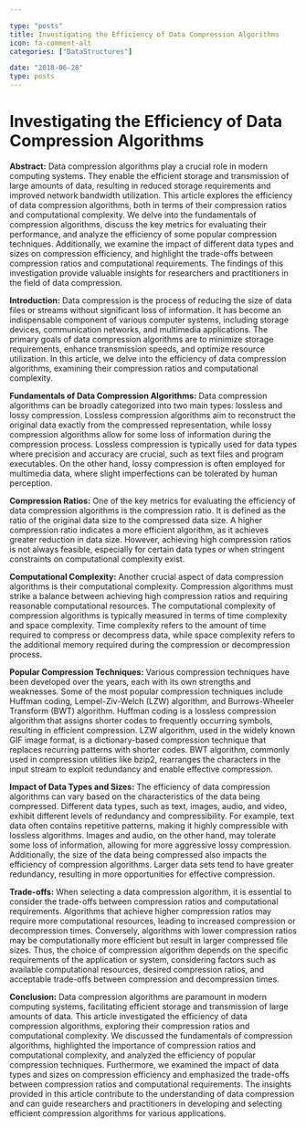 ```yaml
---

type: "posts"
title: Investigating the Efficiency of Data Compression Algorithms
icon: fa-comment-alt
categories: ["DataStructures"]

date: "2018-06-28"
type: posts
---
```





# Investigating the Efficiency of Data Compression Algorithms

**Abstract:**
Data compression algorithms play a crucial role in modern computing systems. They enable the efficient storage and transmission of large amounts of data, resulting in reduced storage requirements and improved network bandwidth utilization. This article explores the efficiency of data compression algorithms, both in terms of their compression ratios and computational complexity. We delve into the fundamentals of compression algorithms, discuss the key metrics for evaluating their performance, and analyze the efficiency of some popular compression techniques. Additionally, we examine the impact of different data types and sizes on compression efficiency, and highlight the trade-offs between compression ratios and computational requirements. The findings of this investigation provide valuable insights for researchers and practitioners in the field of data compression.

**Introduction:**
Data compression is the process of reducing the size of data files or streams without significant loss of information. It has become an indispensable component of various computer systems, including storage devices, communication networks, and multimedia applications. The primary goals of data compression algorithms are to minimize storage requirements, enhance transmission speeds, and optimize resource utilization. In this article, we delve into the efficiency of data compression algorithms, examining their compression ratios and computational complexity.

**Fundamentals of Data Compression Algorithms:**
Data compression algorithms can be broadly categorized into two main types: lossless and lossy compression. Lossless compression algorithms aim to reconstruct the original data exactly from the compressed representation, while lossy compression algorithms allow for some loss of information during the compression process. Lossless compression is typically used for data types where precision and accuracy are crucial, such as text files and program executables. On the other hand, lossy compression is often employed for multimedia data, where slight imperfections can be tolerated by human perception.

**Compression Ratios:**
One of the key metrics for evaluating the efficiency of data compression algorithms is the compression ratio. It is defined as the ratio of the original data size to the compressed data size. A higher compression ratio indicates a more efficient algorithm, as it achieves greater reduction in data size. However, achieving high compression ratios is not always feasible, especially for certain data types or when stringent constraints on computational complexity exist.

**Computational Complexity:**
Another crucial aspect of data compression algorithms is their computational complexity. Compression algorithms must strike a balance between achieving high compression ratios and requiring reasonable computational resources. The computational complexity of compression algorithms is typically measured in terms of time complexity and space complexity. Time complexity refers to the amount of time required to compress or decompress data, while space complexity refers to the additional memory required during the compression or decompression process.

**Popular Compression Techniques:**
Various compression techniques have been developed over the years, each with its own strengths and weaknesses. Some of the most popular compression techniques include Huffman coding, Lempel-Ziv-Welch (LZW) algorithm, and Burrows-Wheeler Transform (BWT) algorithm. Huffman coding is a lossless compression algorithm that assigns shorter codes to frequently occurring symbols, resulting in efficient compression. LZW algorithm, used in the widely known GIF image format, is a dictionary-based compression technique that replaces recurring patterns with shorter codes. BWT algorithm, commonly used in compression utilities like bzip2, rearranges the characters in the input stream to exploit redundancy and enable effective compression.

**Impact of Data Types and Sizes:**
The efficiency of data compression algorithms can vary based on the characteristics of the data being compressed. Different data types, such as text, images, audio, and video, exhibit different levels of redundancy and compressibility. For example, text data often contains repetitive patterns, making it highly compressible with lossless algorithms. Images and audio, on the other hand, may tolerate some loss of information, allowing for more aggressive lossy compression. Additionally, the size of the data being compressed also impacts the efficiency of compression algorithms. Larger data sets tend to have greater redundancy, resulting in more opportunities for effective compression.

**Trade-offs:**
When selecting a data compression algorithm, it is essential to consider the trade-offs between compression ratios and computational requirements. Algorithms that achieve higher compression ratios may require more computational resources, leading to increased compression or decompression times. Conversely, algorithms with lower compression ratios may be computationally more efficient but result in larger compressed file sizes. Thus, the choice of compression algorithm depends on the specific requirements of the application or system, considering factors such as available computational resources, desired compression ratios, and acceptable trade-offs between compression and decompression times.

**Conclusion:**
Data compression algorithms are paramount in modern computing systems, facilitating efficient storage and transmission of large amounts of data. This article investigated the efficiency of data compression algorithms, exploring their compression ratios and computational complexity. We discussed the fundamentals of compression algorithms, highlighted the importance of compression ratios and computational complexity, and analyzed the efficiency of popular compression techniques. Furthermore, we examined the impact of data types and sizes on compression efficiency and emphasized the trade-offs between compression ratios and computational requirements. The insights provided in this article contribute to the understanding of data compression and can guide researchers and practitioners in developing and selecting efficient compression algorithms for various applications.